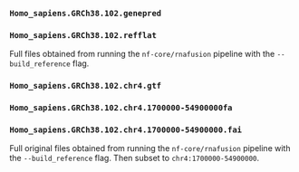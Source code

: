 ### `Homo_sapiens.GRCh38.102.genepred`
### `Homo_sapiens.GRCh38.102.refflat`

Full files obtained from running the `nf-core/rnafusion` pipeline with the `--build_reference` flag.

### `Homo_sapiens.GRCh38.102.chr4.gtf`
### `Homo_sapiens.GRCh38.102.chr4.1700000-54900000fa`
### `Homo_sapiens.GRCh38.102.chr4.1700000-54900000.fai`
Full original files obtained from running the `nf-core/rnafusion` pipeline with the `--build_reference` flag. Then subset to `chr4:1700000-54900000`.
